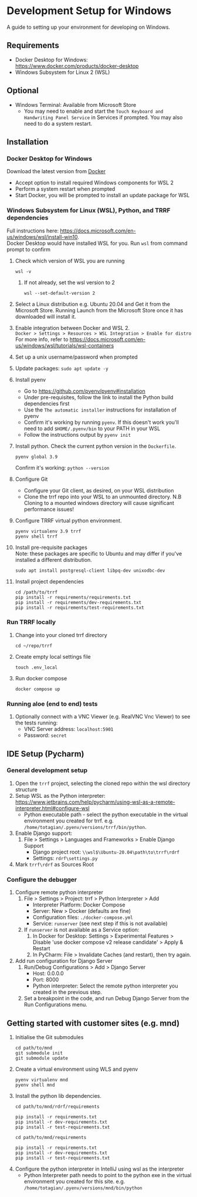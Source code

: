 # Development Setup for Windows

A guide to setting up your environment for developing on Windows.

## Requirements
* Docker Desktop for Windows: https://www.docker.com/products/docker-desktop
* Windows Subsystem for Linux 2 (WSL)

## Optional
* Windows Terminal: Available from Microsoft Store  
    * You may need to enable and start the `Touch Keyboard and Handwriting Panel Service` in Services if prompted. You may also need to do a system restart.

## Installation

### Docker Desktop for Windows
Download the latest version from [Docker](https://www.docker.com/products/docker-desktop)
* Accept option to install required Windows components for WSL 2
* Perform a system restart when prompted
* Start Docker, you will be prompted to install an update package for WSL

### Windows Subsystem for Linux (WSL), Python, and TRRF dependencies
Full instructions here: https://docs.microsoft.com/en-us/windows/wsl/install-win10.  
Docker Desktop would have installed WSL for you. Run `wsl` from command prompt to confirm

1. Check which version of WSL you are running
   ```shell
   wsl -v
   ```
   1. If not already, set the wsl version to 2
      ```shell
      wsl --set-default-version 2
      ```

2. Select a Linux distribution e.g. Ubuntu 20.04 and Get it from the Microsoft Store.
Running Launch from the Microsoft Store once it has downloaded will install it.

3. Enable integration between Docker and WSL 2.  
    `Docker > Settings > Resources > WSL Integration > Enable for distro`  
    For more info, refer to https://docs.microsoft.com/en-us/windows/wsl/tutorials/wsl-containers

4. Set up a unix username/password when prompted  

5. Update packages: `sudo apt update -y`

6. Install pyenv
    * Go to https://github.com/pyenv/pyenv#installation
    * Under pre-requisites, follow the link to install the Python build dependencies first
    * Use the `The automatic installer` instructions for installation of pyenv
    * Confirm it's working by running `pyenv`. If this doesn't work you'll need to add `$HOME/.pyenv/bin` to your PATH in your WSL
    * Follow the instructions output by `pyenv init`

7. Install python. Check the current python version in the `Dockerfile`.
    ```shell
    pyenv global 3.9
    ```
   Confirm it's working: `python --version`
8. Configure Git
   * Configure your Git client, as desired, on your WSL distribution
   * Clone the trrf repo into your WSL to an unmounted directory. N.B Cloning to a mounted windows directory will cause significant performance issues!

9. Configure TRRF virtual python environment.
    ```shell
    pyenv virtualenv 3.9 trrf 
    pyenv shell trrf
    ```
10. Install pre-requisite packages  
     Note: these packages are specific to Ubuntu and may differ if you've installed a different distribution.
     ```shell
    sudo apt install postgresql-client libpq-dev unixodbc-dev
     ```
11. Install project dependencies
    ```shell
    cd /path/to/trrf
    pip install -r requirements/requirements.txt
    pip install -r requirements/dev-requirements.txt
    pip install -r requirements/test-requirements.txt
    ```

### Run TRRF locally

1. Change into your cloned trrf directory
    ```shell
    cd ~/repo/trrf
    ```
2. Create empty local settings file
    ```shell
    touch .env_local
    ```
3. Run docker compose
    ```shell
    docker compose up    
    ```

### Running aloe (end to end) tests
1. Optionally connect with a VNC Viewer (e.g. RealVNC Vnc Viewer) to see the tests running:
   * VNC Server address: `localhost:5901`
   * Password: `secret`

## IDE Setup (Pycharm)

### General development setup
1. Open the `trrf` project, selecting the cloned repo within the wsl directory structure
2. Setup WSL as the Python interpreter: https://www.jetbrains.com/help/pycharm/using-wsl-as-a-remote-interpreter.html#configure-wsl
   * Python executable path - select the python executable in the virtual environment you created for trrf. e.g. `/home/totagian/.pyenv/versions/trrf/bin/python`.
3. Enable Django support:
   1. File > Settings > Languages and Frameworks > Enable Django Support
      * Django project root: `\\wsl$\Ubuntu-20.04\path\to\trrf\rdrf`
      * Settings: `rdrf\settings.py`
4. Mark `trrf\rdrf` as Sources Root

### Configure the debugger
1. Configure remote python interpreter
   1. File > Settings > Project: trrf > Python Interpreter > Add
      * Interpreter Platform: Docker Compose
      * Server: New > Docker (defaults are fine)
      * Configuration files: `./docker-compose.yml`
      * Service: `runserver` (see next step if this is not available)
   2. If `runserver` is not available as a Service option: 
      1. In Docker for Desktop: Settings > Experimental Features > Disable 'use docker compose v2 release candidate' > Apply & Restart
      2. In PyCharm: File > Invalidate Caches (and restart), then try again.
2. Add run configuration for Django Server  
   1. Run/Debug Configurations > Add > Django Server
      * Host: 0.0.0.0
      * Port: 8000
      * Python interpreter: Select the remote python interpreter you created in the previous step.
   2. Set a breakpoint in the code, and run Debug Django Server from the Run Configurations menu.

## Getting started with customer sites (e.g. mnd)
1. Initialise the Git submodules
   ```
   cd path/to/mnd
   git submodule init
   git submodule update
   ```
2. Create a virtual environment using WLS and pyenv
   ```
   pyenv virtualenv mnd
   pyenv shell mnd
   ```
3. Install the python lib dependencies. 
   ```
   cd path/to/mnd/rdrf/requirements
   
   pip install -r requirements.txt
   pip install -r dev-requirements.txt
   pip install -r test-requirements.txt
   
   cd path/to/mnd/requirements
   
   pip install -r requirements.txt
   pip install -r dev-requirements.txt
   pip install -r test-requirements.txt
   ```
4. Configure the python interpreter in IntelliJ using wsl as the interpreter
   * Python Interpreter path needs to point to the python exe in the virtual environment you created for this site.
   e.g. `/home/totagian/.pyenv/versions/mnd/bin/python`
